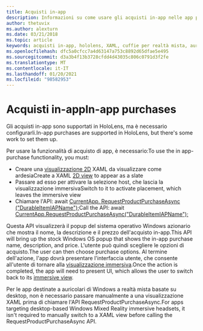 ```yaml
---
title: Acquisti in-app
description: Informazioni su come usare gli acquisti in-app nelle app per realtà mista con visualizzazioni XAML 2D e un popup del sistema operativo Windows azionario.
author: thetuvix
ms.author: alexturn
ms.date: 03/21/2018
ms.topic: article
keywords: acquisti in-app, hololens, XAML, cuffie per realtà mista, auricolare di realtà mista di Windows, auricolare della realtà virtuale
ms.openlocfilehash: dfc5a0cfcc7a4d63147a753c8892d65dfae5e495
ms.sourcegitcommit: d3a3b4f13b3728cfdd4d43035c806c0791d3f2fe
ms.translationtype: MT
ms.contentlocale: it-IT
ms.lasthandoff: 01/20/2021
ms.locfileid: "98582953"
---
```

# <a name="in-app-purchases"></a><span data-ttu-id="5079e-104">Acquisti in-app</span><span class="sxs-lookup"><span data-stu-id="5079e-104">In-app purchases</span></span>

<span data-ttu-id="5079e-105">Gli acquisti in-app sono supportati in HoloLens, ma è necessario configurarli.</span><span class="sxs-lookup"><span data-stu-id="5079e-105">In-app purchases are supported in HoloLens, but there's some work to set them up.</span></span>

<span data-ttu-id="5079e-106">Per usare la funzionalità di acquisto di app, è necessario:</span><span class="sxs-lookup"><span data-stu-id="5079e-106">To use the in app-purchase functionality, you must:</span></span>
* <span data-ttu-id="5079e-107">Creare una [visualizzazione 2D](../design/app-views.md) XAML da visualizzare come ardesia</span><span class="sxs-lookup"><span data-stu-id="5079e-107">Create a XAML [2D view](../design/app-views.md) to appear as a slate</span></span>
* <span data-ttu-id="5079e-108">Passare ad esso per attivare la selezione host, che lascia la visualizzazione immersiva</span><span class="sxs-lookup"><span data-stu-id="5079e-108">Switch to it to activate placement, which leaves the immersive view</span></span>
* <span data-ttu-id="5079e-109">Chiamare l'API: await [CurrentApp. RequestProductPurchaseAsync ("DurableItemIAPName");](/uwp/api/windows.applicationmodel.store.currentapp#Windows_ApplicationModel_Store_CurrentApp_RequestProductPurchaseAsync_System_String_)</span><span class="sxs-lookup"><span data-stu-id="5079e-109">Call the API: await [CurrentApp.RequestProductPurchaseAsync("DurableItemIAPName");](/uwp/api/windows.applicationmodel.store.currentapp#Windows_ApplicationModel_Store_CurrentApp_RequestProductPurchaseAsync_System_String_)</span></span>

<span data-ttu-id="5079e-110">Questa API visualizzerà il popup del sistema operativo Windows azionario che mostra il nome, la descrizione e il prezzo dell'acquisto in-app.</span><span class="sxs-lookup"><span data-stu-id="5079e-110">This API will bring up the stock Windows OS popup that shows the in-app purchase name, description, and price.</span></span> <span data-ttu-id="5079e-111">L'utente può quindi scegliere le opzioni di acquisto.</span><span class="sxs-lookup"><span data-stu-id="5079e-111">The user can then choose purchase options.</span></span> <span data-ttu-id="5079e-112">Al termine dell'azione, l'app dovrà presentare l'interfaccia utente, che consente all'utente di tornare alla [visualizzazione immersiva](../design/app-views.md).</span><span class="sxs-lookup"><span data-stu-id="5079e-112">Once the action is completed, the app will need to present UI, which allows the user to switch back to its [immersive view](../design/app-views.md).</span></span>

<span data-ttu-id="5079e-113">Per le app destinate a auricolari di Windows a realtà mista basate su desktop, non è necessario passare manualmente a una visualizzazione XAML prima di chiamare l'API RequestProductPurchaseAsync.</span><span class="sxs-lookup"><span data-stu-id="5079e-113">For apps targeting desktop-based Windows Mixed Reality immersive headsets, it isn't required to manually switch to a XAML view before calling the RequestProductPurchaseAsync API.</span></span>